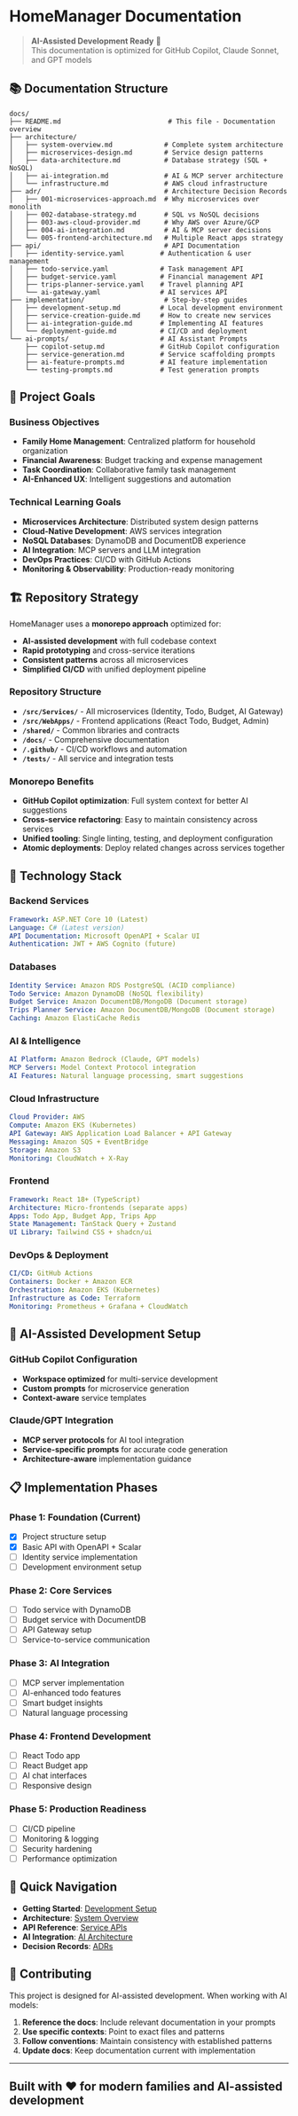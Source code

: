 # HomeManager Documentation

> **AI-Assisted Development Ready** 🤖  
> This documentation is optimized for GitHub Copilot, Claude Sonnet, and GPT models

## 📚 Documentation Structure

```text
docs/
├── README.md                           # This file - Documentation overview
├── architecture/
│   ├── system-overview.md             # Complete system architecture
│   ├── microservices-design.md        # Service design patterns
│   ├── data-architecture.md           # Database strategy (SQL + NoSQL)
│   ├── ai-integration.md              # AI & MCP server architecture
│   └── infrastructure.md              # AWS cloud infrastructure
├── adr/                               # Architecture Decision Records
│   ├── 001-microservices-approach.md  # Why microservices over monolith
│   ├── 002-database-strategy.md       # SQL vs NoSQL decisions
│   ├── 003-aws-cloud-provider.md      # Why AWS over Azure/GCP
│   ├── 004-ai-integration.md          # AI & MCP server decisions
│   └── 005-frontend-architecture.md   # Multiple React apps strategy
├── api/                               # API Documentation
│   ├── identity-service.yaml         # Authentication & user management
│   ├── todo-service.yaml             # Task management API
│   ├── budget-service.yaml           # Financial management API
│   ├── trips-planner-service.yaml    # Travel planning API
│   └── ai-gateway.yaml               # AI services API
├── implementation/                    # Step-by-step guides
│   ├── development-setup.md          # Local development environment
│   ├── service-creation-guide.md     # How to create new services
│   ├── ai-integration-guide.md       # Implementing AI features
│   └── deployment-guide.md           # CI/CD and deployment
└── ai-prompts/                       # AI Assistant Prompts
    ├── copilot-setup.md              # GitHub Copilot configuration
    ├── service-generation.md         # Service scaffolding prompts
    ├── ai-feature-prompts.md         # AI feature implementation
    └── testing-prompts.md            # Test generation prompts
```

## 🎯 **Project Goals**

### **Business Objectives**

- **Family Home Management**: Centralized platform for household organization
- **Financial Awareness**: Budget tracking and expense management
- **Task Coordination**: Collaborative family task management
- **AI-Enhanced UX**: Intelligent suggestions and automation

### **Technical Learning Goals**

- **Microservices Architecture**: Distributed system design patterns
- **Cloud-Native Development**: AWS services integration
- **NoSQL Databases**: DynamoDB and DocumentDB experience
- **AI Integration**: MCP servers and LLM integration
- **DevOps Practices**: CI/CD with GitHub Actions
- **Monitoring & Observability**: Production-ready monitoring

## 🏗️ **Repository Strategy**

HomeManager uses a **monorepo approach** optimized for:

- **AI-assisted development** with full codebase context
- **Rapid prototyping** and cross-service iterations  
- **Consistent patterns** across all microservices
- **Simplified CI/CD** with unified deployment pipeline

### **Repository Structure**

- **`/src/Services/`** - All microservices (Identity, Todo, Budget, AI Gateway)
- **`/src/WebApps/`** - Frontend applications (React Todo, Budget, Admin)
- **`/shared/`** - Common libraries and contracts
- **`/docs/`** - Comprehensive documentation
- **`/.github/`** - CI/CD workflows and automation
- **`/tests/`** - All service and integration tests

### **Monorepo Benefits**

- **GitHub Copilot optimization**: Full system context for better AI suggestions
- **Cross-service refactoring**: Easy to maintain consistency across services
- **Unified tooling**: Single linting, testing, and deployment configuration
- **Atomic deployments**: Deploy related changes across services together

## 🚀 **Technology Stack**

### **Backend Services**

```yaml
Framework: ASP.NET Core 10 (Latest)
Language: C# (Latest version)
API Documentation: Microsoft OpenAPI + Scalar UI
Authentication: JWT + AWS Cognito (future)
```

### **Databases**

```yaml
Identity Service: Amazon RDS PostgreSQL (ACID compliance)
Todo Service: Amazon DynamoDB (NoSQL flexibility)
Budget Service: Amazon DocumentDB/MongoDB (Document storage)
Trips Planner Service: Amazon DocumentDB/MongoDB (Document storage)
Caching: Amazon ElastiCache Redis
```

### **AI & Intelligence**

```yaml
AI Platform: Amazon Bedrock (Claude, GPT models)
MCP Servers: Model Context Protocol integration
AI Features: Natural language processing, smart suggestions
```

### **Cloud Infrastructure**

```yaml
Cloud Provider: AWS
Compute: Amazon EKS (Kubernetes)
API Gateway: AWS Application Load Balancer + API Gateway
Messaging: Amazon SQS + EventBridge
Storage: Amazon S3
Monitoring: CloudWatch + X-Ray
```

### **Frontend**

```yaml
Framework: React 18+ (TypeScript)
Architecture: Micro-frontends (separate apps)
Apps: Todo App, Budget App, Trips App
State Management: TanStack Query + Zustand
UI Library: Tailwind CSS + shadcn/ui
```

### **DevOps & Deployment**

```yaml
CI/CD: GitHub Actions
Containers: Docker + Amazon ECR
Orchestration: Amazon EKS (Kubernetes)
Infrastructure as Code: Terraform
Monitoring: Prometheus + Grafana + CloudWatch
```

## 🤖 **AI-Assisted Development Setup**

### **GitHub Copilot Configuration**

- **Workspace optimized** for multi-service development
- **Custom prompts** for microservice generation
- **Context-aware** service templates

### **Claude/GPT Integration**

- **MCP server protocols** for AI tool integration
- **Service-specific prompts** for accurate code generation
- **Architecture-aware** implementation guidance

## 📋 **Implementation Phases**

### **Phase 1: Foundation** (Current)

- [x] Project structure setup
- [x] Basic API with OpenAPI + Scalar
- [ ] Identity service implementation
- [ ] Development environment setup

### **Phase 2: Core Services**

- [ ] Todo service with DynamoDB
- [ ] Budget service with DocumentDB
- [ ] API Gateway setup
- [ ] Service-to-service communication

### **Phase 3: AI Integration**

- [ ] MCP server implementation
- [ ] AI-enhanced todo features
- [ ] Smart budget insights
- [ ] Natural language processing

### **Phase 4: Frontend Development**

- [ ] React Todo app
- [ ] React Budget app
- [ ] AI chat interfaces
- [ ] Responsive design

### **Phase 5: Production Readiness**

- [ ] CI/CD pipeline
- [ ] Monitoring & logging
- [ ] Security hardening
- [ ] Performance optimization

## 🔗 **Quick Navigation**

- **Getting Started**: [Development Setup](implementation/development-setup.md)
- **Architecture**: [System Overview](architecture/system-overview.md)
- **API Reference**: [Service APIs](api/)
- **AI Integration**: [AI Architecture](architecture/ai-integration.md)
- **Decision Records**: [ADRs](adr/)

## 🤝 **Contributing**

This project is designed for AI-assisted development. When working with AI models:

1. **Reference the docs**: Include relevant documentation in your prompts
2. **Use specific contexts**: Point to exact files and patterns
3. **Follow conventions**: Maintain consistency with established patterns
4. **Update docs**: Keep documentation current with implementation

---

## Built with ❤️ for modern families and AI-assisted development
